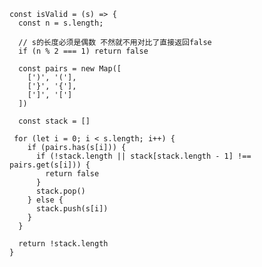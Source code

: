
<!-- 
// 栈 stack

给定一个只包括 '('，')'，'{'，'}'，'['，']' 的字符串 s ，判断字符串是否有效。

有效字符串需满足：

左括号必须用相同类型的右括号闭合。
左括号必须以正确的顺序闭合。

来源：力扣（LeetCode）
链接：https://leetcode-cn.com/problems/valid-parentheses
著作权归领扣网络所有。商业转载请联系官方授权，非商业转载请注明出处。
 -->

 <!-- 
 Map 
 js对象是object 本质上是键值对的集合（hash结构）但是传统上只能用字符串当做键

 es6提供了Map结构 它类似与对象 也是键值对的集合 但是键的范围不限于字符串，各种类型的值（包括对象）都可以当作键 map提供值对值的对应
 是一种更完善的hash结构实现

 Map.set(key, value)
 Map.get(key)
 Map.has(key)
 Map.delete(key)
 Map.has(key)

 Map也可以接受一个数组作为参数，该数组的成员是一个个键值对的数组

  -->


  <!-- var s = "{[]}" -->

```
const isValid = (s) => {
  const n = s.length;

  // s的长度必须是偶数 不然就不用对比了直接返回false
  if (n % 2 === 1) return false

  const pairs = new Map([
    [')', '('],
    ['}', '{'],
    [']', '[']
  ])

  const stack = []

 for (let i = 0; i < s.length; i++) {
    if (pairs.has(s[i])) {
      if (!stack.length || stack[stack.length - 1] !== pairs.get(s[i])) {
        return false
      }
      stack.pop()
    } else {
      stack.push(s[i])
    }
  }

  return !stack.length
}

```

